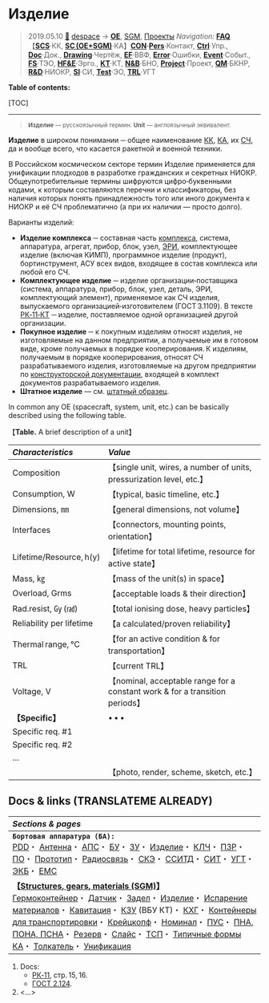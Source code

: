 # Изделие
> 2019.05.10 [🚀](../../index/index.md) [despace](index.md) → **[OE](sc.md)**, [SGM](sc.md), [Проекты](project.md)
> *Navigation:*
> **[FAQ](faq.md)**【**[SCS](scs.md)**·КК, **[SC (OE+SGM)](sc.md)**·КА】**[CON](contact.md)·[Pers](person.md)**·Контакт, **[Ctrl](control.md)**·Упр., **[Doc](doc.md)**·Док., **[Drawing](drawing.md)**·Чертёж, **[EF](ef.md)**·ВВФ, **[Error](error.md)**·Ошибки, **[Event](event.md)**·Событ., **[FS](fs.md)**·ТЭО, **[HF&E](hfe.md)**·Эрго., **[KT](kt.md)**·КТ, **[N&B](nnb.md)**·БНО, **[Project](project.md)**·Проект, **[QM](qm.md)**·БКНР, **[R&D](rnd.md)**·НИОКР, **[SI](si.md)**·СИ, **[Test](test.md)**·ЭО, **[TRL](trl.md)**·УГТ

**Table of contents:**

[TOC]

---

> <small>**Изделие** — русскоязычный термин. **Unit** — англоязычный эквивалент.</small>

**Изделие** в широком понимании ─ общее наименование [КК](scs.md), [КА](sc.md), их [СЧ](sui.md), да и вообще всего, что касается ракетной и военной техники.

В Российском космическом секторе термин Изделие применяется для унификации плодходов в разработке гражданских и секретных НИОКР. Общеупотребительные термины шифруются цифро‑буквенными кодами, к которым составляются перечни и классификаторы, без наличия которых понять принадлежность того или иного документа к НИОКР и её СЧ проблематично (а при их наличии — просто долго).

Варианты изделий:

   - **Изделие комплекса** ─ составная часть [комплекса](scs.md), система, аппаратура, агрегат, прибор, блок, узел, [ЭРИ](elc.md), комплектующее изделие (включая КИМП), программное изделие (продукт), бортинструмент, АСУ всех видов, входящее в состав комплекса или любой его СЧ.
   - **Комплектующее изделие** ─ изделие организации‑поставщика (система, аппаратура, прибор, блок, узел, деталь, ЭРИ, комплектующий элемент), применяемое как СЧ изделия, выпускаемого организацией‑изготовителем (ГОСТ 3.1109). В тексте [РК‑11‑КТ](const_rk.md) ─ изделие, поставляемое одной организацией другой организации.
   - **Покупное изделие** ─ к покупным изделиям относят изделия, не изготовляемые на данном предприятии, а получаемые им в готовом виде, кроме получаемых в порядке кооперирования. К изделиям, получаемым в порядке кооперирования, относят СЧ разрабатываемого изделия, изготовляемые на другом предприятии по [конструкторской документации](doc.md), входящей в комплект документов разрабатываемого изделия.
   - **Штатное изделие** — см. [штатный образец](flight_unit.md).

In common any OE (spacecraft, system, unit, etc.) can be basically described using the following table.

【**Table.** A brief description of a unit】

|*Characteristics*|*Value*|
|:-|:-|
|Composition| 【single unit, wires, a number of units, pressurization level, etc.】 |
|Consumption, W| 【typical, basic timeline, etc.】 |
|Dimensions, ㎜| 【general dimensions, not volume】 |
|Interfaces| 【connectors, mounting points, orientation】 |
|Lifetime/Resource, h(y)| 【lifetime for total lifetime, resource for active state】 |
|Mass, ㎏| 【mass of the unit(s) in space】 |
|Overload, Grms| 【acceptable loads & their direction】 |
|Rad.resist, ㏉ (㎭)| 【total ionising dose, heavy particles】 |
|Reliability per lifetime| 【a calculated/proven reliability】 |
|Thermal range, ℃| 【for an active condition & for transportation】 |
|TRL| 【current TRL】 |
|Voltage, V| 【nominal, acceptable range for a constant work & for a transition periods】 |
|**【Specific】**|• • •|
|Specific req. #1| |
|Specific req. #2| |
|…| |
| | 【photo, render, scheme, sketch, etc.】 |



## Docs & links (TRANSLATEME ALREADY)
|*Sections & pages*|
|:-|
|**`Бортовая аппаратура (БА):`**<br> [PDD](pdd.md)・ [Антенна](antenna.md)・ [АПС](hns.md)・ [БУ](eas.md)・ [ЗУ](ds.md)・ [Изделие](unit.md)・ [КЛЧ](clean_lvl.md)・ [ПЗР](fov.md)・ [ПО](soft.md)・ [Прототип](prototype.md)・ [Радиосвязь](comms.md)・ [СКЭ](elmsys.md)・ [ССИТД](tsdcs.md)・ [СИТ](etedp.md)・ [УГТ](trl.md)・ [ЭКБ](elc.md)・ [EMC](emc.md)|
|**【[Structures, gears, materials (SGM)](sc.md)】**<br> [Гермоконтейнер](гермоконтейнер.md)・ [Датчик](sensor.md)・ [Задел](margin.md)・ [Изделие](unit.md)・ [Испарение материалов](matc.md)・ [Кавитация](cavitation.md)・ [КЗУ](cinu.md) (ВБУ КТ)・ [КХГ](cgs.md)・ [Контейнеры для транспортировки](ship_contain.md)・ [Крейцкопф](crosshead.md)・ [Номинал](nominal.md)・ [ПУС](lag.md)・ [ПНА, ПОНА, ПСНА](devd.md)・ [Резерв](reserve.md)・ [Слайс](слайс.md)・ [ТСП](tsp.md)・ [Типичные формы КА](sc.md)・ [Толкатель](толкатель.md)・ [Унификация](commonality.md)|

   1. Docs:
      - [РК‑11](const_rk.md), стр. 15, 16.
      - [ГОСТ 2.124](гост_2_124.md).
   1. <…>
